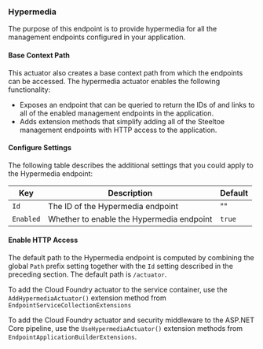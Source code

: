 ### Hypermedia

The purpose of this endpoint is to provide hypermedia for all the management endpoints configured in your application.

#### Base Context Path

This actuator also creates a base context path from which the endpoints can be accessed. The hypermedia actuator enables the following functionality:

* Exposes an endpoint that can be queried to return the IDs of and links to all of the enabled management endpoints in the application.
* Adds extension methods that simplify adding all of the Steeltoe management endpoints with HTTP access to the application.


#### Configure Settings

The following table describes the additional settings that you could apply to the Hypermedia endpoint:

|Key|Description|Default|
|---|---|---|
|`Id`|The ID of the Hypermedia endpoint|""|
|`Enabled`|Whether to enable the Hypermedia endpoint|`true`|

#### Enable HTTP Access

The default path to the Hypermedia endpoint is computed by combining the global `Path` prefix setting together with the `Id` setting described in the preceding section. The default path is `/actuator`.

To add the Cloud Foundry actuator to the service container, use the `AddHypermediaActuator()` extension method from `EndpointServiceCollectionExtensions`

To add the Cloud Foundry actuator and security middleware to the ASP.NET Core pipeline, use the `UseHypermediaActuator()`  extension methods from `EndpointApplicationBuilderExtensions`.
